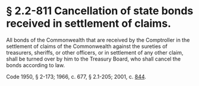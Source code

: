 # § 2.2-811 Cancellation of state bonds received in settlement of claims.

<p>All bonds of the Commonwealth that are received by the Comptroller in the settlement of claims of the Commonwealth against the sureties of treasurers, sheriffs, or other officers, or in settlement of any other claim, shall be turned over by him to the Treasury Board, who shall cancel the bonds according to law.</p><p>Code 1950, § 2-173; 1966, c. 677, § 2.1-205; 2001, c. <a href='http://lis.virginia.gov/cgi-bin/legp604.exe?011+ful+CHAP0844'>844</a>.</p>